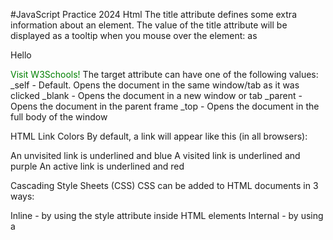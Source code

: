 #JavaScript Practice 2024
Html
The title attribute defines some extra information about an element.
The value of the title attribute will be displayed as a tooltip when you mouse over the element:
as

<p title="this will be displayed when the mouse is on the paragraph">Hello</p>

<a href="https://www.w3schools.com/" target="_blank">Visit W3Schools!</a>
The target attribute can have one of the following values:
\_self - Default. Opens the document in the same window/tab as it was clicked
\_blank - Opens the document in a new window or tab
\_parent - Opens the document in the parent frame
\_top - Opens the document in the full body of the window

HTML Link Colors
By default, a link will appear like this (in all browsers):

An unvisited link is underlined and blue
A visited link is underlined and purple
An active link is underlined and red

<style>
a:link {
  color: green;
  background-color: transparent;
  text-decoration: none;
}

a:visited {
  color: pink;
  background-color: transparent;
  text-decoration: none;
}

a:hover {
  color: red;
  background-color: transparent;
  text-decoration: underline;
}

a:active {
  color: yellow;
  background-color: transparent;
  text-decoration: underline;
}
</style>

Cascading Style Sheets (CSS)
CSS can be added to HTML documents in 3 ways:

Inline - by using the style attribute inside HTML elements
Internal - by using a <style> element in the <head> section
External - by using a <link> element to link to an external CSS file

function show_custom_location_by_ip() {
if (!session_id()) {
session_start();
}

    $ip = $_SERVER['REMOTE_ADDR'];
    $options = get_option('custom_contact_settings', [
        'locations' => [],
        'default_location' => ''
    ]);

    // If session exists and IP matches, return stored location name
    if (isset($_SESSION['user_ip']) && $_SESSION['user_ip'] === $ip && isset($_SESSION['user_location_name'])) {
        return esc_html($_SESSION['user_location_name']);
    }

    // Get user city using Abstract API
    $geo_api_key = '676faf4b9ee34dd38924ac579a7f8323';
    $geo_url = "https://ipgeolocation.abstractapi.com/v1/?api_key={$geo_api_key}&ip_address={$ip}";

    $geo_response = @file_get_contents($geo_url);
    if ($geo_response) {
        $geo_data = json_decode($geo_response);
        if (!empty($geo_data->country_code) && $geo_data->country_code === 'US') {
            $user_city = $geo_data->city;
            $user_state_code = $geo_data->region_iso_code; // e.g., "CA" for California

            // Fetch cities for detected state from CountryStateCity API
            $csc_api_key = 'MnhqSXhYcFZTdjg0TFFOM3BFNjZtalNhN1dpY2U2Qk10OUJBSmtJdg';
            $state_code = $user_state_code;
            $csc_url = "https://api.countrystatecity.in/v1/countries/US/states/$state_code/cities";

            $args = [
                'headers' => [
                    'X-CSCAPI-KEY' => $csc_api_key
                ]
            ];

            $response = wp_remote_get($csc_url, $args);

            if (!is_wp_error($response)) {
                $body = wp_remote_retrieve_body($response);
                $cities = json_decode($body);

                foreach ($cities as $city_obj) {
                    if (strcasecmp($city_obj->name, $user_city) === 0) {
                        // Check if city is in WordPress custom locations
                        foreach ($options['locations'] as $location) {
                            if (strcasecmp($location['name'], $user_city) === 0) {
                                $_SESSION['user_ip'] = $ip;
                                $_SESSION['user_location_name'] = $location['name'];
                                return esc_html($location['name']);
                            }
                        }
                    }
                }
            }
        }
    }

    // Fall back to default location
    if (!empty($options['default_location'])) {
        foreach ($options['locations'] as $location) {
            if ($location['name'] === $options['default_location']) {
                $_SESSION['user_ip'] = $ip;
                $_SESSION['user_location_name'] = $location['name'];
                return esc_html($location['name']);
            }
        }
    }

    $_SESSION['user_ip'] = $ip;
    $_SESSION['user_location_name'] = $options['default_location'];
    return esc_html($options['default_location']);

}
add_shortcode('city_name', 'show_custom_location_by_ip');

with sessions

function show_custom_location_by_ip() {
if (!session_id()) {
session_start();
}

    $ip = $_SERVER['REMOTE_ADDR'];
    $options = get_option('custom_contact_settings', [
        'locations' => [],
        'default_location' => ''
    ]);

    // If session exists and IP matches, return stored location name
    if (isset($_SESSION['user_ip']) && $_SESSION['user_ip'] === $ip && isset($_SESSION['user_location_name'])) {
        return esc_html($_SESSION['user_location_name']);
    }

    // Fetch IP location using Abstract API
    $api_key = '676faf4b9ee34dd38924ac579a7f8323';
    $url = "https://ipgeolocation.abstractapi.com/v1/?api_key={$api_key}&ip_address={$ip}";

    $response = @file_get_contents($url);
    if ($response) {
        $data = json_decode($response);
        if (!empty($data->country_code) && $data->country_code === 'US') {
            $city = $data->city;
            // Check if city exists in stored locations
            foreach ($options['locations'] as $location) {
                if (strcasecmp($location['name'], $city) === 0) {
                    // Save in session
                    $_SESSION['user_ip'] = $ip;
                    $_SESSION['user_location_name'] = $location['name'];
                    return esc_html($location['name']);
                }
            }
        }
    }

    // Fall back to default location
    if (!empty($options['default_location'])) {
        foreach ($options['locations'] as $location) {
            if ($location['name'] === $options['default_location']) {
                $_SESSION['user_ip'] = $ip;
                $_SESSION['user_location_name'] = $location['name'];
                return esc_html($location['name']);
            }
        }
    }

    $_SESSION['user_ip'] = $ip;
    $_SESSION['user_location_name'] = $options['default_location'];
    return esc_html($options['default_location']);

}
add_shortcode('city_name', 'show_custom_location_by_ip');

/////////////////////////////////////////////////////////////////////////////////////////////////////////////////////////////////////////////////////////////////////////////////
function show_custom_location_by_ip() {
if (!session_id()) {
session_start();
}

    $ip = $_SERVER['REMOTE_ADDR'];
    $options = get_option('custom_contact_settings', [
        'locations' => [],
        'default_location' => ''
    ]);

    // If session exists and IP matches, return stored location name
    if (isset($_SESSION['user_ip']) && $_SESSION['user_ip'] === $ip && isset($_SESSION['user_location_name'])) {
        return esc_html($_SESSION['user_location_name']);
    }

    // Fetch IP location using Abstract API
    $api_key = '676faf4b9ee34dd38924ac579a7f8323';
    $url = "https://ipgeolocation.abstractapi.com/v1/?api_key={$api_key}&ip_address={$ip}";

    $response = @file_get_contents($url);
    if ($response) {
        $data = json_decode($response);
        if (!empty($data->country_code) && $data->country_code === 'US') {
            $city = $data->city;
            // Check if city exists in stored locations
            foreach ($options['locations'] as $location) {
                if (strcasecmp($location['name'], $city) === 0) {
                    // Save in session
                    $_SESSION['user_ip'] = $ip;
                    $_SESSION['user_location_name'] = $location['name'];
                    return esc_html($location['name']);
                }
            }
        }
    }

    // Fall back to default location
    if (!empty($options['default_location'])) {
        foreach ($options['locations'] as $location) {
            if ($location['name'] === $options['default_location']) {
                $_SESSION['user_ip'] = $ip;
                $_SESSION['user_location_name'] = $location['name'];
                return esc_html($location['name']);
            }
        }
    }

    $_SESSION['user_ip'] = $ip;
    $_SESSION['user_location_name'] = $options['default_location'];
    return esc_html($options['default_location']);

}
add_shortcode('city_name', 'show_custom_location_by_ip');

// Add the settings page to the admin menu
// Add the settings page to the admin menu
function custom_contact_settings_menu() {
add_menu_page(
'Contact Settings',
'Contact Settings',
'manage_options',
'custom-contact-settings',
'custom_contact_settings_page',
'dashicons-admin-generic',
80
);
}
add_action('admin_menu', 'custom_contact_settings_menu');

// Register settings
function custom_contact_settings_init() {
register_setting('custom_contact_settings_group', 'custom_contact_settings', [
'sanitize_callback' => 'custom_contact_settings_sanitize',
'default' => [
'locations' => [],
'default_location' => ''
]
]);
}
add_action('admin_init', 'custom_contact_settings_init');

// Sanitize input data
function custom_contact_settings_sanitize($input) {
$sanitized = [];

    // Sanitize locations
    $sanitized['locations'] = [];
    if (isset($input['locations']) && is_array($input['locations'])) {
        foreach ($input['locations'] as $location) {
            $name = isset($location['name']) ? trim($location['name']) : '';
            if (!empty($name)) {
                $sanitized['locations'][] = [
                    'name' => sanitize_text_field($name),
                    'email' => isset($location['email']) ? sanitize_email($location['email']) : '',
                    'phone' => isset($location['phone']) ? sanitize_text_field($location['phone']) : ''
                ];
            }
        }
    }

    // Sanitize default location
    $location_names = array_column($sanitized['locations'], 'name');
    $sanitized['default_location'] = isset($input['default_location']) && in_array($input['default_location'], $location_names)
        ? sanitize_text_field($input['default_location'])
        : (!empty($location_names) ? $location_names[0] : '');

    return $sanitized;

}

// Render the settings page
function custom_contact_settings_page() {
$options = get_option('custom_contact_settings', [
        'locations' => [],
        'default_location' => ''
    ]);
    ?>
    <div class="wrap">
        <h1>Contact Settings</h1>
        <form method="post" action="options.php">
            <?php
            settings_fields('custom_contact_settings_group');
            do_settings_sections('custom_contact_settings_group');
            ?>
            <table class="form-table">
				
                <!-- Locations -->
                <tr>
                    <th scope="row"><label>Locations</label></th>
                    <td>
                        <div id="locations-container">
                            <?php
                            if (!empty($options['locations'])) {
foreach ($options['locations'] as $index => $location) {
                                    ?>
                                    <div class="location-field" style="margin-bottom: 20px; padding: 10px; border: 1px solid #ddd;">
                                        <p>
                                            <label><strong>Location Name</strong></label><br>
                                            <input type="text" name="custom_contact_settings[locations][<?php echo $index; ?>][name]" value="<?php echo esc_attr($location['name']); ?>" class="regular-text" required />

</p>
<p>
<label><strong>Email</strong></label><br>
<input type="email" name="custom_contact_settings[locations][<?php echo $index; ?>][email]" value="<?php echo esc_attr($location['email']); ?>" class="regular-text" />
</p>
<p>
<label><strong>Phone Number</strong></label><br>
<input type="text" name="custom_contact_settings[locations][<?php echo $index; ?>][phone]" value="<?php echo esc_attr($location['phone']); ?>" class="regular-text" />
</p>
<button type="button" class="button remove-location">Remove Location</button>
</div>
<?php
}
}
?>
</div>
<button type="button" id="add-location" class="button">Add Location</button>

                    </td>
                </tr>

                <!-- Default Location -->
                <tr>
                    <th scope="row"><label for="default_location">Default Location</label></th>
                    <td>
                        <select name="custom_contact_settings[default_location]" id="default_location">
                            <option value="">Select Default Location</option>
                            <?php
                            foreach ($options['locations'] as $location) {
                                $selected = ($location['name'] === $options['default_location']) ? 'selected' : '';
                                echo '<option value="' . esc_attr($location['name']) . '" ' . $selected . '>' . esc_html($location['name']) . '</option>';
                            }
                            ?>
                        </select>
                    </td>
                </tr>

            </table>
            <?php submit_button(); ?>
        </form>
    </div>

    <script>
        jQuery(document).ready(function($) {
            let locationIndex = <?php echo count($options['locations']); ?>;

            // Add new location field
            $('#add-location').on('click', function() {
                const newField = '<div class="location-field" style="margin-bottom: 20px; padding: 10px; border: 1px solid #ddd;">' +
                    '<p>' +
                    '<label><strong>Location Name</strong></label><br>' +
                    '<input type="text" name="custom_contact_settings[locations][' + locationIndex + '][name]" class="regular-text" required />' +
                    '</p>' +
                    '<p>' +
                    '<label><strong>Email</strong></label><br>' +
                    '<input type="email" name="custom_contact_settings[locations][' + locationIndex + '][email]" class="regular-text" />' +
                    '</p>' +
                    '<p>' +
                    '<label><strong>Phone Number</strong></label><br>' +
                    '<input type="text" name="custom_contact_settings[locations][' + locationIndex + '][phone]" class="regular-text" />' +
                    '</p>' +
                    '<button type="button" class="button remove-location">Remove Location</button>' +
                    '</div>';
                $('#locations-container').append(newField);
                locationIndex++;
                updateDefaultLocationDropdown();
            });

            // Remove location field
            $(document).on('click', '.remove-location', function() {
                $(this).parent('.location-field').remove();
                updateDefaultLocationDropdown();
            });

            // Update default location dropdown
            function updateDefaultLocationDropdown() {
                const locations = [];
                $('#locations-container input[name$="[name]"]').each(function() {
                    const val = $(this).val().trim();
                    if (val) {
                        locations.push(val);
                    }
                });

                const $dropdown = $('#default_location');
                const currentValue = $dropdown.val();
                $dropdown.empty().append('<option value="">Select Default Location</option>');

                locations.forEach(function(location) {
                    const selected = (location === currentValue) ? 'selected' : '';
                    $dropdown.append('<option value="' + location + '" ' + selected + '>' + location + '</option>');
                });
            }

            // Update dropdown when location names change
            $('#locations-container').on('input', 'input[name$="[name]"]', updateDefaultLocationDropdown);
        });
    </script>

    <style>
        .location-field {
            background: #f9f9f9;
        }
        .location-field p {
            margin: 0 0 10px 0;
        }
        .location-field .button {
            margin-top: 5px;
        }
    	#locations-container{
    		display: flex;
    		flex-wrap: wrap;
    			gap: 30px;
    	}
    	#locations-container #add-location{
    		width: 30%;
    padding: 8px 10px;
    	}
    	#locations-container button, #add-location{
    		background-color: #006C79;
    		color: #fff;
    	}
    </style>
    <?php

}

//////////////////////////////////
function show_custom_location_by_ip() {
if (!session_id()) {
session_start();
}

    $ip = $_SERVER['REMOTE_ADDR'];
    $options = get_option('custom_contact_settings', [
        'locations' => [],
        'default_location' => ''
    ]);

    // If session exists and IP matches, return stored location name
    if (isset($_SESSION['user_ip']) && $_SESSION['user_ip'] === $ip && isset($_SESSION['user_location_name'])) {
        return esc_html($_SESSION['user_location_name']);
    }

    // Fetch IP location using Abstract API
    $api_key = '676faf4b9ee34dd38924ac579a7f8323';
    $url = "https://ipgeolocation.abstractapi.com/v1/?api_key={$api_key}&ip_address={$ip}";

    $response = @file_get_contents($url);
    if ($response) {
        $data = json_decode($response);
        if (!empty($data->country_code) && $data->country_code === 'US') {
            $city = $data->city;
            // Check if city exists in stored locations
            foreach ($options['locations'] as $location) {
                if (strcasecmp($location['name'], $city) === 0) {
                    // Save in session
                    $_SESSION['user_ip'] = $ip;
                    $_SESSION['user_location_name'] = $location['name'];
                    return esc_html($location['name']);
                }
            }
        }
    }

    // Fall back to default location
    if (!empty($options['default_location'])) {
        foreach ($options['locations'] as $location) {
            if ($location['name'] === $options['default_location']) {
                $_SESSION['user_ip'] = $ip;
                $_SESSION['user_location_name'] = $location['name'];
                return esc_html($location['name']);
            }
        }
    }

    $_SESSION['user_ip'] = $ip;
    $_SESSION['user_location_name'] = $options['default_location'];
    return esc_html($options['default_location']);

}
add_shortcode('city_name', 'show_custom_location_by_ip');

// Add the settings page to the admin menu
// Add the settings page to the admin menu
function custom_contact_settings_menu() {
add_menu_page(
'Contact Settings',
'Contact Settings',
'manage_options',
'custom-contact-settings',
'custom_contact_settings_page',
'dashicons-admin-generic',
80
);
}
add_action('admin_menu', 'custom_contact_settings_menu');

// Register settings
function custom_contact_settings_init() {
register_setting('custom_contact_settings_group', 'custom_contact_settings', [
'sanitize_callback' => 'custom_contact_settings_sanitize',
'default' => [
'locations' => [],
'default_location' => ''
]
]);
}
add_action('admin_init', 'custom_contact_settings_init');

// Sanitize input data
function custom_contact_settings_sanitize($input) {
$sanitized = [];

    // Sanitize locations
    $sanitized['locations'] = [];
    if (isset($input['locations']) && is_array($input['locations'])) {
        foreach ($input['locations'] as $location) {
            $name = isset($location['name']) ? trim($location['name']) : '';
            if (!empty($name)) {
                $sanitized['locations'][] = [
                    'name' => sanitize_text_field($name),
                    'email' => isset($location['email']) ? sanitize_email($location['email']) : '',
                    'phone' => isset($location['phone']) ? sanitize_text_field($location['phone']) : ''
                ];
            }
        }
    }

    // Sanitize default location
    $location_names = array_column($sanitized['locations'], 'name');
    $sanitized['default_location'] = isset($input['default_location']) && in_array($input['default_location'], $location_names)
        ? sanitize_text_field($input['default_location'])
        : (!empty($location_names) ? $location_names[0] : '');

    return $sanitized;

}

// Render the settings page
function custom_contact_settings_page() {
$options = get_option('custom_contact_settings', [
        'locations' => [],
        'default_location' => ''
    ]);
    ?>
    <div class="wrap">
        <h1>Contact Settings</h1>
        <form method="post" action="options.php">
            <?php
            settings_fields('custom_contact_settings_group');
            do_settings_sections('custom_contact_settings_group');
            ?>
            <table class="form-table">
				
                <!-- Locations -->
                <tr>
                    <th scope="row"><label>Locations</label></th>
                    <td>
                        <div id="locations-container">
                            <?php
                            if (!empty($options['locations'])) {
foreach ($options['locations'] as $index => $location) {
                                    ?>
                                    <div class="location-field" style="margin-bottom: 20px; padding: 10px; border: 1px solid #ddd;">
                                        <p>
                                            <label><strong>Location Name</strong></label><br>
                                            <input type="text" name="custom_contact_settings[locations][<?php echo $index; ?>][name]" value="<?php echo esc_attr($location['name']); ?>" class="regular-text" required />
</p>
<p>
<label><strong>Email</strong></label><br>
<input type="email" name="custom_contact_settings[locations][<?php echo $index; ?>][email]" value="<?php echo esc_attr($location['email']); ?>" class="regular-text" />
</p>
<p>
<label><strong>Phone Number</strong></label><br>
<input type="text" name="custom_contact_settings[locations][<?php echo $index; ?>][phone]" value="<?php echo esc_attr($location['phone']); ?>" class="regular-text" />
</p>
<button type="button" class="button remove-location">Remove Location</button>
</div>
<?php
}
}
?>
</div>
<button type="button" id="add-location" class="button">Add Location</button>

                    </td>
                </tr>

                <!-- Default Location -->
                <tr>
                    <th scope="row"><label for="default_location">Default Location</label></th>
                    <td>
                        <select name="custom_contact_settings[default_location]" id="default_location">
                            <option value="">Select Default Location</option>
                            <?php
                            foreach ($options['locations'] as $location) {
                                $selected = ($location['name'] === $options['default_location']) ? 'selected' : '';
                                echo '<option value="' . esc_attr($location['name']) . '" ' . $selected . '>' . esc_html($location['name']) . '</option>';
                            }
                            ?>
                        </select>
                    </td>
                </tr>

            </table>
            <?php submit_button(); ?>
        </form>
    </div>

    <script>
        jQuery(document).ready(function($) {
            let locationIndex = <?php echo count($options['locations']); ?>;

            // Add new location field
            $('#add-location').on('click', function() {
                const newField = '<div class="location-field" style="margin-bottom: 20px; padding: 10px; border: 1px solid #ddd;">' +
                    '<p>' +
                    '<label><strong>Location Name</strong></label><br>' +
                    '<input type="text" name="custom_contact_settings[locations][' + locationIndex + '][name]" class="regular-text" required />' +
                    '</p>' +
                    '<p>' +
                    '<label><strong>Email</strong></label><br>' +
                    '<input type="email" name="custom_contact_settings[locations][' + locationIndex + '][email]" class="regular-text" />' +
                    '</p>' +
                    '<p>' +
                    '<label><strong>Phone Number</strong></label><br>' +
                    '<input type="text" name="custom_contact_settings[locations][' + locationIndex + '][phone]" class="regular-text" />' +
                    '</p>' +
                    '<button type="button" class="button remove-location">Remove Location</button>' +
                    '</div>';
                $('#locations-container').append(newField);
                locationIndex++;
                updateDefaultLocationDropdown();
            });

            // Remove location field
            $(document).on('click', '.remove-location', function() {
                $(this).parent('.location-field').remove();
                updateDefaultLocationDropdown();
            });

            // Update default location dropdown
            function updateDefaultLocationDropdown() {
                const locations = [];
                $('#locations-container input[name$="[name]"]').each(function() {
                    const val = $(this).val().trim();
                    if (val) {
                        locations.push(val);
                    }
                });

                const $dropdown = $('#default_location');
                const currentValue = $dropdown.val();
                $dropdown.empty().append('<option value="">Select Default Location</option>');

                locations.forEach(function(location) {
                    const selected = (location === currentValue) ? 'selected' : '';
                    $dropdown.append('<option value="' + location + '" ' + selected + '>' + location + '</option>');
                });
            }

            // Update dropdown when location names change
            $('#locations-container').on('input', 'input[name$="[name]"]', updateDefaultLocationDropdown);
        });
    </script>

    <style>
        .location-field {
            background: #f9f9f9;
        }
        .location-field p {
            margin: 0 0 10px 0;
        }
        .location-field .button {
            margin-top: 5px;
        }
    	#locations-container{
    		display: flex;
    		flex-wrap: wrap;
    			gap: 30px;
    	}
    	#locations-container #add-location{
    		width: 30%;
    padding: 8px 10px;
    	}
    	#locations-container button, #add-location{
    		background-color: #006C79;
    		color: #fff;
    	}
    </style>
    <?php

}

